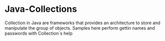 # Java-Collections
Collection in Java are frameworks that provides an architecture to store and manipulate the group of objects. Samples here perform gettin names and passwords with Collection´s help 
